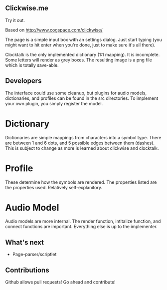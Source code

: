 Clickwise.me
------------

Try it out. 

Based on http://www.cogspace.com/clickwise/

The page is a simple input box with an settings dialog. 
Just start typing (you might want to hit enter when you're done, just to make sure it's all there).

Clocktalk is the only implemented dictionary (1:1 mapping). It is incomplete. Some letters will render as grey boxes. The resulting image is a png file which is totally save-able. 

Developers
----------

The interface could use some cleanup, but plugins for audio models, dictionaries, and profiles can be found in the src directories. To implement your own plugin, you simply register the model.

# Dictionary
Dictionaries are simple mappings from characters into a symbol type. There are between 1 and 6 dots, and 5 possible edges between them (dashes). This is subject to change as more is learned about clickwise and clocktalk.

# Profile
These determine how the symbols are rendered. The properties listed are the properties used. 
Relatively self-explanitory.

# Audio Model
Audio models are more internal. 
The render function, intitalize function, and connect functions are important. Everything else is up to the implementer.

What's next
-----------

* Page-parser/scriptlet

Contributions
-------------

Github allows pull requests!
Go ahead and contribute!
